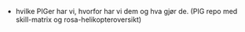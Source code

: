  - hvilke PIGer har vi, hvorfor har vi dem og hva gjør de. (PIG repo med skill-matrix og rosa-helikopteroversikt) 